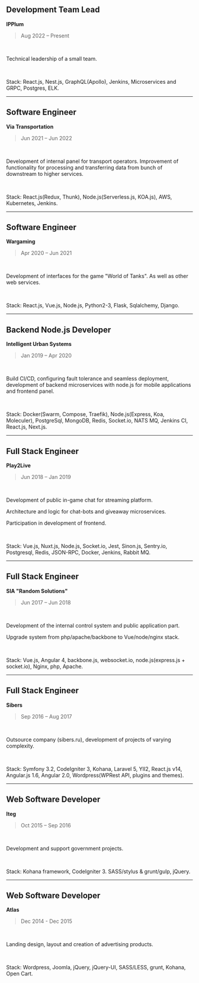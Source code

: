 ## Development Team Lead
**IPPlum**

> Aug 2022 – Present

<br/>

Technical leadership of a small team.

<br/>

Stack: React.js, Nest.js, GraphQL(Apollo), Jenkins, Microservices and GRPC, Postgres, ELK.

---

## Software Engineer
**Via Transportation**

> Jun 2021 – Jun 2022

<br/>

Development of internal panel for transport operators.
Improvement of functionality for processing and transferring data from bunch of downstream to higher services.

<br/>

Stack: React.js(Redux, Thunk), Node.js(Serverless.js, KOA.js), AWS, Kubernetes, Jenkins.

---

## Software Engineer
**Wargaming**

> Apr 2020 – Jun 2021

<br/>

Development of interfaces for the game "World of Tanks". As well as other web services.

<br/>

Stack: React.js, Vue.js, Node.js, Python2-3, Flask, Sqlalchemy, Django.

---

## Backend Node.js Developer
**Intelligent Urban Systems**

> Jan 2019 – Apr 2020

<br/>

Build CI/CD, configuring fault tolerance and seamless deployment, development of backend microservices with node.js for mobile applications and frontend panel.

<br/>

Stack: Docker(Swarm, Compose, Traefik), Node.js(Express, Koa, Moleculer), PostgreSql, MongoDB, Redis, Socket.io, NATS MQ, Jenkins CI, React.js, Next.js.

---

## Full Stack Engineer
**Play2Live**

> Jun 2018 – Jan 2019

<br/>

Development of public in-game chat for streaming platform.

Architecture and logic for chat-bots and giveaway microservices.

Participation in development of frontend.

<br/>

Stack: Vue.js, Nuxt.js, Node.js, Socket.io, Jest, Sinon.js, Sentry.io, Postgresql, Redis, JSON-RPC, Docker, Jenkins, Rabbit MQ.

---

## Full Stack Engineer
**SIA "Random Solutions"**

> Jun 2017 – Jun 2018

<br/>

Development of the internal control system and public application part.

Upgrade system from php/apache/backbone to Vue/node/nginx stack.

<br/>

Stack: Vue.js, Angular 4, backbone.js, websocket.io, node.js(express.js + socket.io), Nginx, php, Apache.

---

## Full Stack Engineer
**Sibers**

> Sep 2016 – Aug 2017

<br/>

Outsource company (sibers.ru), development of projects of varying complexity.

<br/>

Stack: Symfony 3.2, CodeIgniter 3, Kohana, Laravel 5, YII2, React.js v14, Angular.js 1.6, Angular 2.0, Wordpress(WPRest API, plugins and themes).

---

## Web Software Developer
**Iteg**

> Oct 2015 – Sep 2016

<br/>

Development and support government projects.

<br/>

Stack: Kohana framework, CodeIgniter 3. SASS/stylus & grunt/gulp, jQuery.

---

## Web Software Developer
**Atlas**

> Dec 2014 - Dec 2015

<br/>

Landing design, layout and creation of advertising products.

<br/>

Stack: Wordpress, Joomla, jQuery, jQuery-UI, SASS/LESS, grunt, Kohana, Open Cart.
